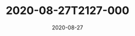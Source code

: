 ---
date: 2020-08-27
title: 2020-08-27T2127-000
hero: 2020/2020-08-27T2127-000.jpeg

# briefly describe the image…
alt: ''

# insert the closed caption text after the three-dash break…
# (include line-breaks, punctuation, and capitalization)
---